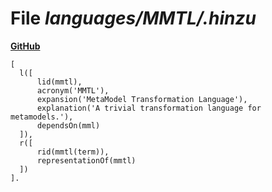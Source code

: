 # File _languages/MMTL/.hinzu_
**[GitHub](https://github.com/softlang/yas/blob/master/languages/MMTL/.hinzu)**
```
[
  l([
      lid(mmtl),
      acronym('MMTL'),
      expansion('MetaModel Transformation Language'),
      explanation('A trivial transformation language for metamodels.'),
      dependsOn(mml)
  ]),
  r([
      rid(mmtl(term)),
      representationOf(mmtl)
  ])  
].
```
